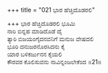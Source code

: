 +++
title = "021 ಭಾರ ಹೆಚ್ಚಿದೊಡರಲಿ"

+++
ಭಾರ ಹೆಚ್ಚಿದೊಡರಲಿ ಭೂಮಿ   
ನಾರಿ ಬಿನ್ನಹ ಮಾಡಿದೊಡೆ ದೈ  
ತ್ಯಾರಿ ಬಿಜಯಂಗೈದನವನಿಗೆ ಮನುಜ ವೇಷದಲಿ   
ಭೂರಿ ದನುಜರನೊರಸಿದನು ಕೈ  
ಯಾರ ಬಳಿಕರ್ಜುನನ ಕೈಯಲಿ   
ಕೌರವರ ಕೊಲಿಸುವನು ನಾವಿನ್ನಂಜಲೇಕೆಂದ    ॥21॥